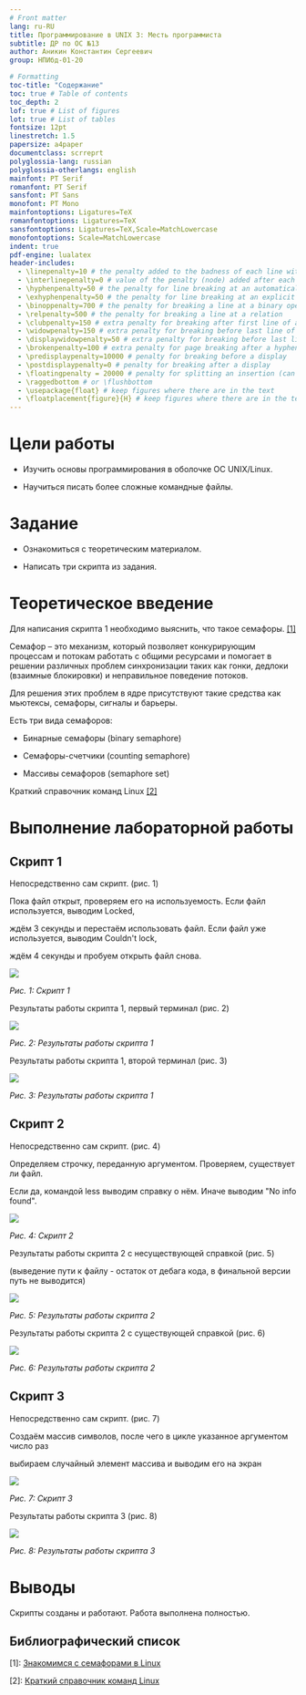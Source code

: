 ```yaml
---
# Front matter
lang: ru-RU
title: Программирование в UNIX 3: Месть программиста
subtitle: ДР по ОС №13
author: Аникин Константин Сергеевич
group: НПИбд-01-20

# Formatting
toc-title: "Содержание"
toc: true # Table of contents
toc_depth: 2
lof: true # List of figures
lot: true # List of tables
fontsize: 12pt
linestretch: 1.5
papersize: a4paper
documentclass: scrreprt
polyglossia-lang: russian
polyglossia-otherlangs: english
mainfont: PT Serif
romanfont: PT Serif
sansfont: PT Sans
monofont: PT Mono
mainfontoptions: Ligatures=TeX
romanfontoptions: Ligatures=TeX
sansfontoptions: Ligatures=TeX,Scale=MatchLowercase
monofontoptions: Scale=MatchLowercase
indent: true
pdf-engine: lualatex
header-includes:
  - \linepenalty=10 # the penalty added to the badness of each line within a paragraph (no associated penalty node) Increasing the value makes tex try to have fewer lines in the paragraph.
  - \interlinepenalty=0 # value of the penalty (node) added after each line of a paragraph.
  - \hyphenpenalty=50 # the penalty for line breaking at an automatically inserted hyphen
  - \exhyphenpenalty=50 # the penalty for line breaking at an explicit hyphen
  - \binoppenalty=700 # the penalty for breaking a line at a binary operator
  - \relpenalty=500 # the penalty for breaking a line at a relation
  - \clubpenalty=150 # extra penalty for breaking after first line of a paragraph
  - \widowpenalty=150 # extra penalty for breaking before last line of a paragraph
  - \displaywidowpenalty=50 # extra penalty for breaking before last line before a display math
  - \brokenpenalty=100 # extra penalty for page breaking after a hyphenated line
  - \predisplaypenalty=10000 # penalty for breaking before a display
  - \postdisplaypenalty=0 # penalty for breaking after a display
  - \floatingpenalty = 20000 # penalty for splitting an insertion (can only be split footnote in standard LaTeX)
  - \raggedbottom # or \flushbottom
  - \usepackage{float} # keep figures where there are in the text
  - \floatplacement{figure}{H} # keep figures where there are in the text
---
```


# Цели работы

- Изучить основы программирования в оболочке ОС UNIX/Linux. 

- Научиться писать более сложные командные файлы.


# Задание

- Ознакомиться с теоретическим материалом.

- Написать три скрипта из задания.

# Теоретическое введение 

Для написания скрипта 1 необходимо выяснить, что такое семафоры. [[1]](https://habr.com/ru/company/otus/blog/522418/)

Семафор – это механизм, который позволяет конкурирующим процессам и потокам работать с общими ресурсами и помогает в решении различных проблем синхронизации таких как гонки, дедлоки (взаимные блокировки) и неправильное поведение потоков.

Для решения этих проблем в ядре присутствуют такие средства как мьютексы, семафоры, сигналы и барьеры.

Есть три вида семафоров:

- Бинарные семафоры (binary semaphore)

- Семафоры-счетчики (counting semaphore)

- Массивы семафоров (semaphore set)

Краткий справочник команд Linux [[2]](https://hpc.icc.ru/documentation/cmnds.pdf)

# Выполнение лабораторной работы

## Скрипт 1

Непосредственно сам скрипт. (рис. 1)

Пока файл открыт, проверяем его на используемость. Если файл используется, выводим Locked,

ждём 3 секунды и перестаём использовать файл. Если файл уже используется, выводим Couldn't lock,

ждём 4 секунды и пробуем открыть файл снова.

![](https://raw.githubusercontent.com/RituLiot/os-13/main/images/11.png)

*Рис. 1: Скрипт 1*

Результаты работы скрипта 1, первый терминал (рис. 2)

![](https://raw.githubusercontent.com/RituLiot/os-13/main/images/12.png)

*Рис. 2: Результаты работы скрипта 1*

Результаты работы скрипта 1, второй терминал (рис. 3)

![](https://raw.githubusercontent.com/RituLiot/os-13/main/images/13.png)

*Рис. 3: Результаты работы скрипта 1*

## Скрипт 2

Непосредственно сам скрипт. (рис. 4)

Определяем строчку, переданную аргументом. Проверяем, существует ли файл.

Если да, командой less выводим справку о нём. Иначе выводим "No info found".

![](https://raw.githubusercontent.com/RituLiot/os-13/main/images/21.png)

*Рис. 4: Скрипт 2*

Результаты работы скрипта 2 с несуществующей справкой (рис. 5)

(выведение пути к файлу - остаток от дебага кода, в финальной версии путь не выводится)

![](https://raw.githubusercontent.com/RituLiot/os-13/main/images/22.png)

*Рис. 5: Результаты работы скрипта 2*

Результаты работы скрипта 2 с существующей справкой (рис. 6)

![](https://raw.githubusercontent.com/RituLiot/os-13/main/images/23.png)

*Рис. 6: Результаты работы скрипта 2*

## Скрипт 3

Непосредственно сам скрипт. (рис. 7)

Создаём массив символов, после чего в цикле указанное аргументом число раз

выбираем случайный элемент массива и выводим его на экран

![](https://raw.githubusercontent.com/RituLiot/os-13/main/images/31.png)

*Рис. 7: Скрипт 3*

Результаты работы скрипта 3 (рис. 8)

![](https://raw.githubusercontent.com/RituLiot/os-13/main/images/32.png)

*Рис. 8: Результаты работы скрипта 3*

# Выводы

Скрипты созданы и работают. Работа выполнена полностью.

## Библиографический список

[1]: [Знакомимся с семафорами в Linux](https://habr.com/ru/company/otus/blog/522418/)

[2]: [Краткий справочник команд Linux](https://hpc.icc.ru/documentation/cmnds.pdf)
